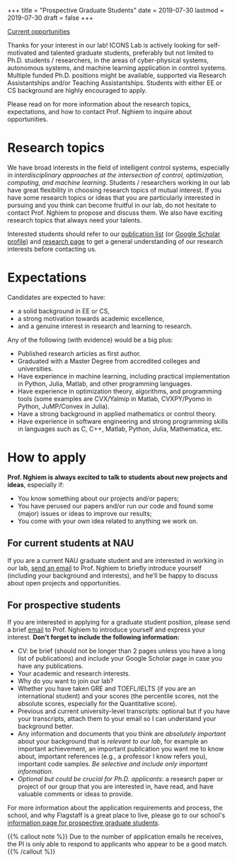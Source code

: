 +++
title = "Prospective Graduate Students"
date = 2019-07-30
lastmod = 2019-07-30
draft = false
+++

[Current opportunities](/opportunities)

Thanks for your interest in our lab!
ICONS Lab is actively looking for self-motivated and talented graduate students, preferably but not limited to Ph.D. students / researchers, in the areas of cyber-physical systems, autonomous systems, and machine learning application in control systems.
Multiple funded Ph.D. positions might be available, supported via Research Assistantships and/or Teaching Assistantships.
Students with either EE or CS background are highly encouraged to apply.

Please read on for more information about the research topics, expectations, and how to contact Prof. Nghiem to inquire about opportunities.


# Research topics #

We have broad interests in the field of intelligent control systems, especially in *interdisciplinary approaches at the intersection of control, optimization, computing, and machine learning*.
Students / researchers working in our lab have great flexibility in choosing research topics of mutual interest.
If you have some research topics or ideas that you are particularly interested in pursuing and you think can become fruitful in our lab, do not hesitate to contact Prof. Nghiem to propose and discuss them.
We also have exciting research topics that always need your talents.

Interested students should refer to our [publication list](../publication) (or [Google Scholar profile](https://scholar.google.com/citations?user=ELMp9FMAAAAJ&hl=en)) and [research page](../research) to get a general understanding of our research interests before contacting us.

# Expectations #

Candidates are expected to have:

- a solid background in EE or CS,
- a strong motivation towards academic excellence,
- and a genuine interest in research and learning to research.

Any of the following (with evidence) would be a big plus:

- Published research articles as first author.
- Graduated with a Master Degree from accredited colleges and universities.
- Have experience in machine learning, including practical implementation in Python, Julia, Matlab, and other programming languages.
- Have experience in optimization theory, algorithms, and programming tools (some examples are CVX/Yalmip in Matlab, CVXPY/Pyomo in Python, JuMP/Convex in Julia).
- Have a strong background in applied mathematics or control theory.
- Have experience in software engineering and strong programming skills in languages such as C, C++, Matlab, Python, Julia, Mathematica, etc.


# How to apply

**Prof. Nghiem is always excited to talk to students about new projects and ideas**, especially if:

- You know something about our projects and/or papers;
- You have perused our papers and/or run our code and found some (major) issues or ideas to improve our results;
- You come with your own idea related to anything we work on.


## For current students at NAU

If you are a current NAU graduate student and are interested in working in our lab, [send an email](../#contact) to Prof. Nghiem to briefly introduce yourself (including your background and interests), and he’ll be happy to discuss about open projects and opportunities.

## For prospective students

If you are interested in applying for a graduate student position, please send a brief [email](../#contact) to Prof. Nghiem to introduce yourself and express your interest.
**Don't forget to include the following information:**

- CV: be brief (should not be longer than 2 pages unless you have a long list of publications) and include your Google Scholar page in case you have any publications.
- Your academic and research interests.
- Why do you want to join our lab?
- Whether you have taken GRE and TOEFL/IELTS (if you are an international student) and your scores (the percentile scores, not the absolute scores, especially for the Quantitative score).
- Previous and current university-level transcripts: optional but if you have your transcripts, attach them to your email so I can understand your background better.
- Any information and documents that you think are *absolutely important* about your background that is *relevant to our lab*, for example an important achievement, an important publication you want me to know about, important references (e.g., a professor I know refers you), important code samples.
  *Be selective and include only important information*.
- *Optional but could be crucial for Ph.D. applicants*: a research paper or project of our group that you are interested in, have read, and have valuable comments or ideas to provide.


For more information about the application requirements and process, the school, and why Flagstaff is a great place to live, please go to our school's [information page for prospective graduate students](https://nau.edu/school-of-informatics-computing-and-cyber-systems/graduate/).

{{% callout note %}}
Due to the number of application emails he receives, the PI is only able to respond to applicants who appear to be a good match.
{{% /callout %}}
